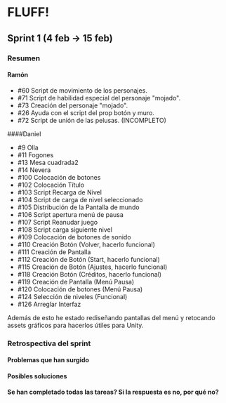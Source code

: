 ﻿# FLUFF!
## Sprint 1 (4 feb -> 15 feb)
### Resumen

#### Ramón
* #60 Script de movimiento de los personajes.
* #71 Script de habilidad especial del personaje "mojado".
* #73 Creación del personaje "mojado".
* #26 Ayuda con el script del prop botón y muro. 
* #72 Script de unión de las pelusas. (INCOMPLETO)

####Daniel
* #9 Olla
* #11 Fogones
* #13 Mesa cuadrada2
* #14 Nevera
* #100 Colocación de botones
* #102 Colocación Título
* #103 Script Recarga de Nivel
* #104 Script de carga de nivel seleccionado
* #105 Distribución de la Pantalla de mundo
* #106 Script apertura menú de pausa
* #107 Script Reanudar juego
* #108 Script carga siguiente nivel
* #109 Colocación de botones de sonido
* #110 Creación Botón (Volver, hacerlo funcional)
* #111 Creación de Pantalla
* #112 Creación de Botón (Start, hacerlo funcional)
* #115 Creación de Botón (Ajustes, hacerlo funcional)
* #118 Creación Botón (Créditos, hacerlo funcional)
* #119 Creación de Pantalla (Menú Pausa)
* #120 Colocación de botones (Menú Pausa)
* #124 Selección de niveles (Funcional)
* #126 Arreglar Interfaz

Además de esto he estado rediseñando pantallas del menú y retocando assets gráficos para hacerlos útiles para Unity.

### Retrospectiva del sprint
#### Problemas que han surgido
#### Posibles soluciones 
#### Se han completado todas las tareas? Si la respuesta es no, por qué no?
